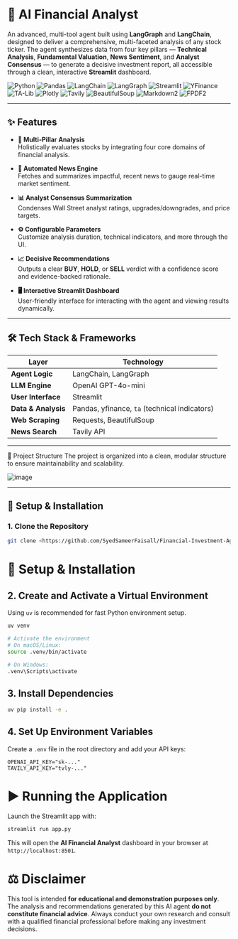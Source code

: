 # 🤖 AI Financial Analyst

An advanced, multi-tool agent built using **LangGraph** and **LangChain**, designed to deliver a comprehensive, multi-faceted analysis of any stock ticker. The agent synthesizes data from four key pillars — **Technical Analysis**, **Fundamental Valuation**, **News Sentiment**, and **Analyst Consensus** — to generate a decisive investment report, all accessible through a clean, interactive **Streamlit** dashboard.


![Python](https://img.shields.io/badge/Python-3.10%2B-blue?logo=python)
![Pandas](https://img.shields.io/badge/pandas-2.0%2B-yellow?logo=pandas)
![LangChain](https://img.shields.io/badge/LangChain-0.1%2B-brightgreen?logo=OpenAI)
![LangGraph](https://img.shields.io/badge/LangGraph-0.0.30%2B-orange?logo=GraphQL)
![Streamlit](https://img.shields.io/badge/Streamlit-1.33%2B-red?logo=streamlit)
![YFinance](https://img.shields.io/badge/YFinance-0.2%2B-purple?logo=yahoo)
![TA-Lib](https://img.shields.io/badge/TA-0.10%2B-9cf?logo=chartdotjs)
![Plotly](https://img.shields.io/badge/Plotly-5.20%2B-lightgrey?logo=plotly)
![Tavily](https://img.shields.io/badge/Tavily-0.3%2B-blueviolet)
![BeautifulSoup](https://img.shields.io/badge/BeautifulSoup-4.12%2B-green?logo=html5)
![Markdown2](https://img.shields.io/badge/Markdown2-2.4%2B-informational)
![FPDF2](https://img.shields.io/badge/FPDF2-2.7%2B-blue)

---

## ✨ Features

- **🧠 Multi-Pillar Analysis**  
  Holistically evaluates stocks by integrating four core domains of financial analysis.

- **📰 Automated News Engine**  
  Fetches and summarizes impactful, recent news to gauge real-time market sentiment.

- **📊 Analyst Consensus Summarization**  
  Condenses Wall Street analyst ratings, upgrades/downgrades, and price targets.

- **⚙️ Configurable Parameters**  
  Customize analysis duration, technical indicators, and more through the UI.

- **📈 Decisive Recommendations**  
  Outputs a clear **BUY**, **HOLD**, or **SELL** verdict with a confidence score and evidence-backed rationale.

- **🖥️ Interactive Streamlit Dashboard**  
  User-friendly interface for interacting with the agent and viewing results dynamically.

---

## 🛠️ Tech Stack & Frameworks

| Layer              | Technology                                       |
|--------------------|--------------------------------------------------|
| **Agent Logic**     | LangChain, LangGraph                             |
| **LLM Engine**      | OpenAI GPT-4o-mini                               |
| **User Interface**  | Streamlit                                        |
| **Data & Analysis** | Pandas, yfinance, `ta` (technical indicators)    |
| **Web Scraping**    | Requests, BeautifulSoup                          |
| **News Search**     | Tavily API                                       |

---

📂 Project Structure
The project is organized into a clean, modular structure to ensure maintainability and scalability.

![image](https://github.com/user-attachments/assets/43a0ebd9-eb1e-40a8-a7d9-a67ce3bc6877)


---

## 🚀 Setup & Installation

### 1. Clone the Repository

```bash
git clone <https://github.com/SyedSameerFaisall/Financial-Investment-Agent.git>
```

# 🚀 Setup & Installation

## 2. Create and Activate a Virtual Environment

Using `uv` is recommended for fast Python environment setup.

```bash
uv venv

# Activate the environment
# On macOS/Linux:
source .venv/bin/activate

# On Windows:
.venv\Scripts\activate
```

## 3. Install Dependencies

```bash
uv pip install -e .
```

## 4. Set Up Environment Variables

Create a `.env` file in the root directory and add your API keys:

```env
OPENAI_API_KEY="sk-..."
TAVILY_API_KEY="tvly-..."
```

# ▶️ Running the Application

Launch the Streamlit app with:

```bash
streamlit run app.py
```

This will open the **AI Financial Analyst** dashboard in your browser at `http://localhost:8501`.

# ⚖️ Disclaimer

This tool is intended **for educational and demonstration purposes only**. The analysis and recommendations generated by this AI agent **do not constitute financial advice**. Always conduct your own research and consult with a qualified financial professional before making any investment decisions.
